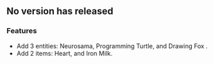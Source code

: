 ## No version has released
### Features
- Add 3 entities: Neurosama, Programming Turtle, and Drawing Fox .
- Add 2 items: Heart, and Iron Milk.